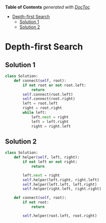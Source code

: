 <!-- START doctoc generated TOC please keep comment here to allow auto update -->
<!-- DON'T EDIT THIS SECTION, INSTEAD RE-RUN doctoc TO UPDATE -->
**Table of Contents**  *generated with [DocToc](https://github.com/thlorenz/doctoc)*

- [Depth-first Search](#depth-first-search)
  - [Solution 1](#solution-1)
  - [Solution 2](#solution-2)

<!-- END doctoc generated TOC please keep comment here to allow auto update -->

# Depth-first Search

## Solution 1

```python
class Solution:
    def connect(self, root):
        if not root or not root.left:
            return
        self.connect(root.left)
        self.connect(root.right)
        left = root.left
        right = root.right
        while left:
            left.next = right
            left = left.right
            right = right.left
```

## Solution 2

```python
class Solution:
    def helper(self, left, right):
        if not left or not right:
            return

        left.next = right
        self.helper(left.right, right.left)
        self.helper(left.left, left.right)
        self.helper(right.left, right.right)

    def connect(self, root):
        if not root:
            return

        self.helper(root.left, root.right)
```
